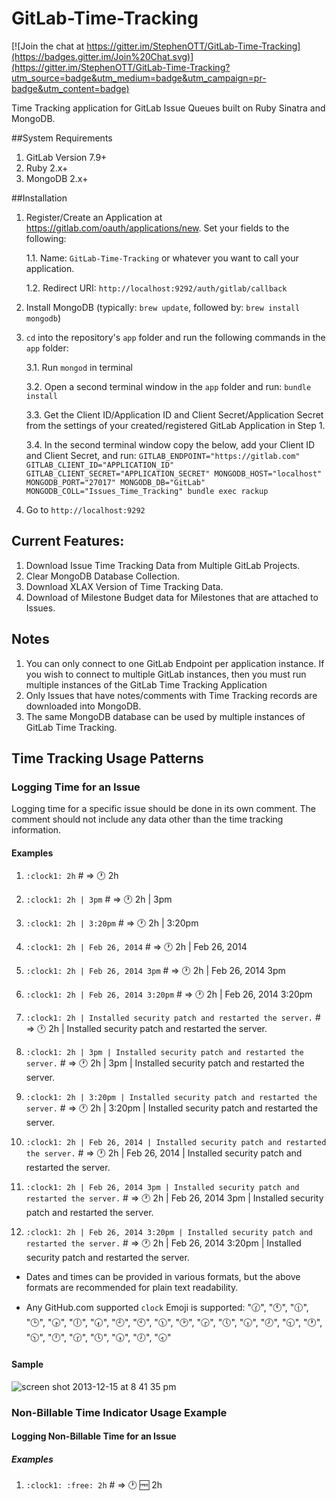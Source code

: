 # GitLab-Time-Tracking

[![Join the chat at https://gitter.im/StephenOTT/GitLab-Time-Tracking](https://badges.gitter.im/Join%20Chat.svg)](https://gitter.im/StephenOTT/GitLab-Time-Tracking?utm_source=badge&utm_medium=badge&utm_campaign=pr-badge&utm_content=badge)

Time Tracking application for GitLab Issue Queues built on Ruby Sinatra and MongoDB.


##System Requirements
1. GitLab Version 7.9+
2. Ruby 2.x+
3. MongoDB 2.x+



##Installation

1. Register/Create an Application at https://gitlab.com/oauth/applications/new.  Set your fields to the following:

	1.1. Name: `GitLab-Time-Tracking` or whatever you want to call your application.
	
	1.2. Redirect URI: `http://localhost:9292/auth/gitlab/callback`

2. Install MongoDB (typically: `brew update`, followed by: `brew install mongodb`)

3. `cd` into the repository's `app` folder and run the following commands in the `app` folder:

	3.1. Run `mongod` in terminal

	3.2. Open a second terminal window in the `app` folder and run: `bundle install`
	
	3.3. Get the Client ID/Application ID and Client Secret/Application Secret from the settings of your created/registered GitLab Application in Step 1.
	
	3.4. In the second terminal window copy the below, add your Client ID and Client Secret, and run: `GITLAB_ENDPOINT="https://gitlab.com" GITLAB_CLIENT_ID="APPLICATION_ID" GITLAB_CLIENT_SECRET="APPLICATION_SECRET" MONGODB_HOST="localhost" MONGODB_PORT="27017" MONGODB_DB="GitLab" MONGODB_COLL="Issues_Time_Tracking" bundle exec rackup`
	

4. Go to `http://localhost:9292`


## Current Features:

1. Download Issue Time Tracking Data from Multiple GitLab Projects.
2. Clear MongoDB Database Collection.
3. Download XLAX Version of Time Tracking Data.
4. Download of Milestone Budget data for Milestones that are attached to Issues.


## Notes

1. You can only connect to one GitLab Endpoint per application instance.  If you wish to connect to multiple GitLab instances, then you must run multiple instances of the GitLab Time Tracking Application
2. Only Issues that have notes/comments with Time Tracking records are downloaded into MongoDB.
3. The same MongoDB database can be used by multiple instances of GitLab Time Tracking.



## Time Tracking Usage Patterns

### Logging Time for an Issue

Logging time for a specific issue should be done in its own comment.  The comment should not include any data other than the time tracking information.


#### Examples

1. `:clock1: 2h` # => :clock1: 2h

2. `:clock1: 2h | 3pm` # => :clock1: 2h | 3pm

3. `:clock1: 2h | 3:20pm` # => :clock1: 2h | 3:20pm

4. `:clock1: 2h | Feb 26, 2014` # => :clock1: 2h | Feb 26, 2014

5. `:clock1: 2h | Feb 26, 2014 3pm` # => :clock1: 2h | Feb 26, 2014 3pm

6. `:clock1: 2h | Feb 26, 2014 3:20pm` # => :clock1: 2h | Feb 26, 2014 3:20pm

7. `:clock1: 2h | Installed security patch and restarted the server.` # => :clock1: 2h | Installed security patch and restarted the server.

8. `:clock1: 2h | 3pm | Installed security patch and restarted the server.` # => :clock1: 2h | 3pm | Installed security patch and restarted the server.

9. `:clock1: 2h | 3:20pm | Installed security patch and restarted the server.` # => :clock1: 2h | 3:20pm | Installed security patch and restarted the server.

10. `:clock1: 2h | Feb 26, 2014 | Installed security patch and restarted the server.` # => :clock1: 2h | Feb 26, 2014 | Installed security patch and restarted the server.

11. `:clock1: 2h | Feb 26, 2014 3pm | Installed security patch and restarted the server.` # => :clock1: 2h | Feb 26, 2014 3pm | Installed security patch and restarted the server.

12. `:clock1: 2h | Feb 26, 2014 3:20pm | Installed security patch and restarted the server.` # => :clock1: 2h | Feb 26, 2014 3:20pm | Installed security patch and restarted the server.


- Dates and times can be provided in various formats, but the above formats are recommended for plain text readability.

- Any GitHub.com supported `clock` Emoji is supported:
":clock130:", ":clock11:", ":clock1230:", ":clock3:", ":clock430:", ":clock6:", ":clock730:", ":clock9:", ":clock10:", ":clock1130:", ":clock2:", ":clock330:", ":clock5:", ":clock630:", ":clock8:", ":clock930:", ":clock1:", ":clock1030:", ":clock12:", ":clock230:", ":clock4:", ":clock530:", ":clock7:", ":clock830:"

#### Sample
![screen shot 2013-12-15 at 8 41 35 pm](https://f.cloud.github.com/assets/1994838/1751599/b03deba6-65f3-11e3-9a4a-6e30ca750fd6.png)

### Non-Billable Time Indicator Usage Example

#### Logging Non-Billable Time for an Issue

##### Examples

1. `:clock1: :free: 2h` # => :clock1: :free: 2h

